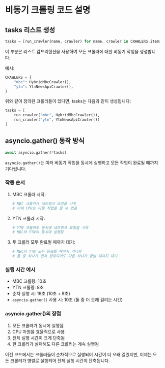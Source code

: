 # 비동기 크롤링 코드 설명

## tasks 리스트 생성

```python
tasks = [run_crawler(name, crawler) for name, crawler in CRAWLERS.items()]
```

이 부분은 리스트 컴프리헨션을 사용하여 모든 크롤러에 대한 비동기 작업을 생성합니다.

예시:
```python
CRAWLERS = {
    "mbc": HybridMbcCrawler(),
    "ytn": YtnNewsApiCrawler(),
}
```

위와 같이 정의된 크롤러들이 있다면, tasks는 다음과 같이 생성됩니다:
```python
tasks = [
    run_crawler("mbc", HybridMbcCrawler()),
    run_crawler("ytn", YtnNewsApiCrawler())
]
```

## asyncio.gather() 동작 방식

```python
await asyncio.gather(*tasks)
```

`asyncio.gather()`는 여러 비동기 작업을 동시에 실행하고 모든 작업이 완료될 때까지 기다립니다.

### 작동 순서

1. MBC 크롤러 시작:
   ```python
   # MBC 크롤러가 네트워크 요청을 시작
   # 이때 CPU는 다른 작업을 할 수 있음
   ```

2. YTN 크롤러 시작:
   ```python
   # YTN 크롤러도 동시에 네트워크 요청을 시작
   # MBC와 YTN이 동시에 실행됨
   ```

3. 두 크롤러 모두 완료될 때까지 대기:
   ```python
   # MBC와 YTN 모두 완료될 때까지 기다림
   # 둘 중 하나가 먼저 완료되어도 다른 하나가 끝날 때까지 대기
   ```

### 실행 시간 예시

- MBC 크롤링: 10초
- YTN 크롤링: 8초
- 순차 실행 시: 18초 (10초 + 8초)
- `asyncio.gather()` 사용 시: 10초 (둘 중 더 오래 걸리는 시간)

### asyncio.gather()의 장점

1. 모든 크롤러가 동시에 실행됨
2. CPU 자원을 효율적으로 사용
3. 전체 실행 시간이 크게 단축됨
4. 한 크롤러가 실패해도 다른 크롤러는 계속 실행됨

이전 코드에서는 크롤러들이 순차적으로 실행되어 시간이 더 오래 걸렸지만, 이제는 모든 크롤러가 병렬로 실행되어 전체 실행 시간이 단축됩니다. 